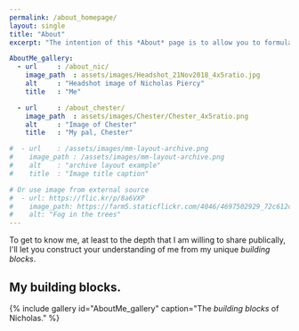 ```yaml
---
permalink: /about_homepage/
layout: single
title: "About"
excerpt: "The intention of this *About* page is to allow you to formulate your own opinion of who I am!"

AboutMe_gallery:
  - url		: /about_nic/
    image_path	: assets/images/Headshot_21Nov2018_4x5ratio.jpg
    alt		: "Headshot image of Nicholas Piercy"
    title	: "Me"

  - url		: /about_chester/
    image_path	: assets/images/Chester/Chester_4x5ratio.png
    alt		: "Image of Chester"
    title	: "My pal, Chester"

#  - url	: /assets/images/mm-layout-archive.png
#    image_path	: /assets/images/mm-layout-archive.png
#    alt	: "archive layout example"
#    title	: "Image title caption"

# Or use image from external source
#  - url: https://flic.kr/p/8a6VXP
#    image_path: https://farm5.staticflickr.com/4046/4697502929_72c612c636_q.jpg
#    alt: "Fog in the trees"
---
```


To get to know me, at least to the depth that I am willing to share publically, I'll let you construct your understanding of me from my unique *building blocks*.

## My building blocks.

{% include gallery id="AboutMe_gallery" caption="The *building blocks* of Nicholas." %}